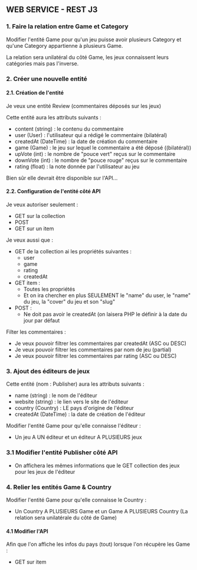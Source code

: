 
## WEB SERVICE - REST J3


### 1. Faire la relation entre Game et Category


Modifier l'entité Game pour qu'un jeu puisse avoir plusieurs Category et qu'une Category appartienne à plusieurs Game.


La relation sera unilatéral du côté Game, les jeux connaissent leurs catégories mais pas l'inverse.


### 2. Créer une nouvelle entité


#### 2.1. Création de l'entité


Je veux une entité Review (commentaires déposés sur les jeux)

Cette entité aura les attributs suivants :
- content (string) : le contenu du commentaire
- user (User) : l'utilisateur qui a rédigé le commentaire (bilatéral)
- createdAt (DateTime) : la date de création du commentaire
- game (Game) : le jeu sur lequel le commentaire a été déposé ((bilatéral))
- upVote (int) : le nombre de "pouce vert" reçus sur le commentaire
- downVote (int) : le nombre de "pouce rouge" reçus sur le commentaire
- rating (float) : la note donnée par l'utilisateur au jeu


Bien sûr elle devrait être disponible sur l'API...


#### 2.2. Configuration de l'entité côté API


Je veux autoriser seulement :
- GET sur la collection
- POST
- GET sur un item


Je veux aussi que :
- GET de la collection ai les propriétés suivantes :
  - user
  - game
  - rating
  - createdAt
- GET item :
  - Toutes les propriétés
  - Et on ira chercher en plus SEULEMENT le "name" du user, le "name" du jeu, la "cover" du jeu et son "slug"
- POST :
  - Ne doit pas avoir le createdAt (on laisera PHP le définir à la date du jour par défaut
  

Filter les commentaires :

- Je veux pouvoir filtrer les commentaires par createdAt (ASC ou DESC)
- Je veux pouvoir filtrer les commentaires par nom de jeu (partial)
- Je veux pouvoir filtrer les commentaires par rating (ASC ou DESC)


### 3. Ajout des éditeurs de jeux


Cette entité (nom : Publisher) aura les attributs suivants :
- name (string) : le nom de l'éditeur
- website (string) : le lien vers le site de l'éditeur
- country (Country) : LE pays d'origine de l'éditeur
- createdAt (DateTime) : la date de création de l'éditeur


Modifier l'entité Game pour qu'elle connaisse l'éditeur :
- Un jeu A UN éditeur et un éditeur A PLUSIEURS jeux


### 3.1 Modifier l'entité Publisher côté API


- On affichera les mêmes informations que le GET collection des jeux pour les jeux de l'éditeur


### 4. Relier les entités Game & Country


Modifier l'entité Game pour qu'elle connaisse le Country :
- Un Country A PLUSIEURS Game et un Game A PLUSIEURS Country
  (La relation sera unilatérale du côté de Game)


#### 4.1 Modifier l'API


Afin que l'on affiche les infos du pays (tout) lorsque l'on récupère les Game :
- GET sur item





